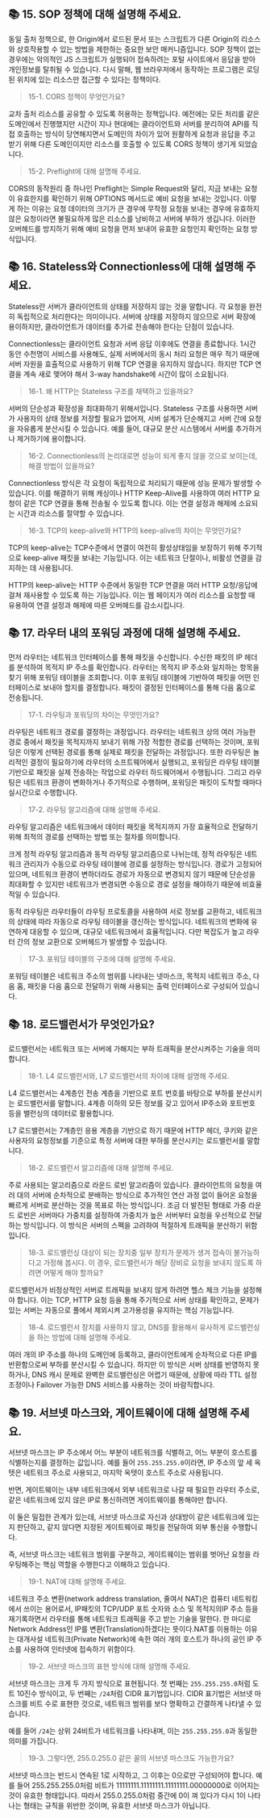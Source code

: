 ## 📚 **15. SOP 정책에 대해 설명해 주세요.**
    
동일 출처 정책으로, 한 Origin에서 로드된 문서 또는 스크립트가 다른 Origin의 리소스와 상호작용할 수 있는 방법을 제한하는 중요한 보안 매커니즘입니다. SOP 정책이 없는 경우에는 악의적인 JS 스크립트가 실행되어 접속하려는 포털 사이트에서 응답을 받아 개인정보를 탈취될 수 있습니다. 다시 말해, 웹 브라우저에서 동작하는 프로그램은 로딩된 위치에 있는 리소스만 접근할 수 있다는 정책이다.
    
> 15-1. CORS 정책이 무엇인가요?
        
교차 출처 리소스를 공유할 수 있도록 허용하는 정책입니다. 예전에는 모든 처리를 같은 도메인에서 진행했지만 시간이 지나 현대에는 클라이언트와 서버를 분리하여 API를 직접 호출하는 방식이 당연해지면서 도메인의 차이가 있어 원활하게 요청과 응답을 주고 받기 위해 다른 도메인이지만 리소스를 호출할 수 있도록 CORS 정책이 생기게 되었습니다.
        
> 15-2. Preflight에 대해 설명해 주세요.
        
CORS의 동작원리 중 하나인 Preflight는 Simple Request와 달리, 지금 보내는 요청이 유효한지를 확인하기 위해 OPTIONS 메서드로 예비 요청을 보내는 것입니다. 이렇게 하는 이유는 요청 데이터의 크기가 큰 경우에 무작정 요청을 보내는 경우에 유효하지 않은 요청이라면 불필요하게 많은 리소스를 낭비하고 서버에 부하가 생깁니다. 이러한 오버헤드를 방지하기 위해 예비 요청을 먼저 보내어 유효한 요청인지 확인하는 요청 방식입니다.
        
## 📚 **16. Stateless와 Connectionless에 대해 설명해 주세요.**
    
Stateless란 서버가 클라이언트의 상태를 저장하지 않는 것을 말합니다. 각 요청을 완전히 독립적으로 처리한다는 의미이니다. 서버에 상태를 저장하지 않으므로 서버 확장에 용이하지만, 클라이언트가 데이터를 추가로 전송해야 한다는 단점이 있습니다.

Connectionless는 클라이언트 요청과 서버 응답 이후에도 연결을 종료합니다. 1시간동안 수천명이 서비스를 사용해도, 실제 서버에서의 동시 처리 요청은 매우 적기 때문에 서버 자원을 효츌적으로 사용하기 위해 TCP 연결을 유지하지 않습니다. 하지만 TCP 연결을 계속 새로 맺어야  해서 3-way handshake에 시간이 많이 소요됩니다.
    
> 16-1. 왜 HTTP는 Stateless 구조를 채택하고 있을까요?
        
서버의 단순성과 확장성을 최대화하기 위해서입니다. Stateless 구조를 사용하면 서버가 사용자의 상태 정보를 저장할 필요가 없어져, 서버 설계가 단순해지고 서버 간에 요청을 자유롭게 분산시킬 수 있습니다. 예를 들어, 대규모 분산 시스템에서 서버를 추가하거나 제거하기에 용이합니다.
        
> 16-2. Connectionless의 논리대로면 성능이 되게 좋지 않을 것으로 보이는데, 해결 방법이 있을까요?
        
Connectionless 방식은 각 요청이 독립적으로 처리되기 때문에 성능 문제가 발생할 수 있습니다. 이를 해결하기 위해 캐싱이나 HTTP Keep-Alive를 사용하여 여러 HTTP 요청이 같은 TCP 연결을 통해 전송될 수 있도록 합니다. 이는 연결 설정과 해제에 소요되는 시간과 리소스를 절약할 수 있습니다.
        
> 16-3. TCP의 keep-alive와 HTTP의 keep-alive의 차이는 무엇인가요?

TCP의 keep-alive는 TCP수준에서 연결이 여전히 활성상태임을 보장하기 위해 주기적으로 keep-alive 패킷을 보내는 기능입니다. 이는 네트워크 단절이나, 비활성 연결을 감지하는 데 사용됩니다.

HTTP의 keep-alive는 HTTP 수준에서 동일한 TCP 연결을 여러 HTTP 요청/응답에 걸쳐 재사용할 수 있도록 하는 기능입니다. 이는 웹 페이지가 여러 리소스를 요청할 때 유용하여 연결 설정과 해제에 따른 오버헤드를 감소시킵니다.
        
## 📚 **17. 라우터 내의 포워딩 과정에 대해 설명해 주세요.**
    
먼저 라우터는 네트워크 인터페이스를 통해 패킷을 수신합니다. 수신한 패킷의 IP 헤더를 분석하여 목적지 IP 주소를 확인합니다. 라우터는 목적지 IP 주소와 일치하는 항목을 찾기 위해 포워딩 테이블을 조회합니다. 이후 포워딩 테이블에 기반하여 패킷을 어떤 인터페이스로 보내야 할지를 결정합니다. 패킷이 결정된 인터페이스를 통해 다음 홉으로 전송됩니다.
    
> 17-1. 라우팅과 포워딩의 차이는 무엇인가요?
        
라우팅은 네트워크 경로를 결정하는 과정입니다. 라우터는 네트워크 상의 여러 가능한 경로 중에서 패킷을 목적지까지 보내기 위해 가장 적합한 경로를 선택하는 것이며, 포워딩은 이렇게 선택된 경로를 통해 실제로 패킷을 전달하는 과정입니다. 또한 라우팅은 놀리적인 결정이 필요하기에 라우터의 소프트웨어에서 실행되고, 포워딩은 라우팅 테이블 기반으로 패킷을 실제 전송하는 작업으로 라우터 하드웨어에서 수행됩니다. 그리고 라우팅은 네트워크 환경이 변화하거나 주기적으로 수행하며, 포워딩은 패킷이 도착할 때마다 실시간으로 수행합니다.
        
> 17-2. 라우팅 알고리즘에 대해 설명해 주세요.
        
라우팅 알고리즘은 네트워크에서 데이터 패킷을 목적지까지 가장 효율적으로 전달하기 위해 최적의 경로를 선택하는 방법 또는 절차를 의미합니다. 

크게 정적 라우팅 알고리즘과 동적 라우팅 알고리즘으로 나뉘는데, 정적 라우팅은 네트워크 관리자가 수동으로 라우팅 테이블에 경로를 설정하는 방식입니다. 경로가 고정되어 있으며, 네트워크 환경이 변하더라도 경로가 자동으로 변경되지 않기 때문에 단순성을 최대화할 수 있지만 네트워크가 변경되면 수동으로 경로 설정을 해야하기 때문에 비효율적일 수 있습니다.

동적 라우팅은 라우터들이 라우팅 프로토콜을 사용하여 서로 정보를 교환하고, 네트워크의 상태에 따라 자동으로 라우팅 테이블을 갱신하는 방식입니다. 네트워크의 변화에 유연하게 대응할 수 있으며, 대규모 네트워크에서 효율적입니다. 다만 복잡도가 높고 라우터 간의 정보 교환으로 오버헤드가 발생할 수 있습니다.
        
> 17-3. 포워딩 테이블의 구조에 대해 설명해 주세요.
        
포워딩 테이블은 네트워크 주소의 범위를 나타내는 넷마스크, 목적지 네트워크 주소, 다음 홉, 패킷을 다음 홉으로 전달하기 위해 사용되는 출력 인터페이스로 구성되어 있습니다.

## 📚 **18. 로드밸런서가 무엇인가요?**
    
로드밸런서는 네트워크 또는 서버에 가해지는 부하 트래픽을 분산시켜주는 기술을 의미합니다.
    
> 18-1. L4 로드밸런서와, L7 로드밸런서의 차이에 대해 설명해 주세요.

L4 로드밸런서는 4계층인 전송 계층을 기반으로 포트 번호를 바탕으로 부하를 분산시키는 로드밸런서를 말합니다. 4계층 이하의 모든 정보를 갖고 있어서 IP주소와 포트번호 등을 밸런싱의 데이터로 활용합니다.

L7 로드밸런서는 7계층인 응용 계층을 기반으로 하기 때문에 HTTP 헤더, 쿠키와 같은 사용자의 요청정보를 기준으로 특정 서버에 대한 부하를 분산시키는 로드밸런서를 말합니다.
        
> 18-2. 로드밸런서 알고리즘에 대해 설명해 주세요.
        
주로 사용되는 알고리즘으로 라운드 로빈 알고리즘이 있습니다. 클라이언트의 요청을 여러 대의 서버에 순차적으로 분배하는 방식으로 추가적인 연산 과정 없이 들어온 요청을 빠르게 서버로 분산하는 것을 목표로 하는 방식입니다. 조금 더 발전된 형태로 가중 라운드 로빈은 서버마다 가중치를 설정하여 가중치가 높은 서버부터 요청을 우선적으로 전달하는 방식입니다. 이 방식은 서버의 스펙을 고려하여 적절하게 트래픽을 분산하기 위함입니다.
        
> 18-3. 로드밸런싱 대상이 되는 장치중 일부 장치가 문제가 생겨 접속이 불가능하다고 가정해 봅시다. 이 경우, 로드밸런서가 해당 장비로 요청을 보내지 않도록 하려면 어떻게 해야 할까요?

로드밸런서가 비정상적인 서버로 트래픽을 보내지 않게 하려면 헬스 체크 기능을 설정해야 합니다. 이는 TCP, HTTP 요청 등을 통해 주기적으로 서버 상태를 확인하고, 문제가 있는 서버는 자동으로 풀에서 제외시켜 고가용성을 유지하는 핵심 기능입니다.
        
> 18-4. 로드밸런서 장치를 사용하지 않고, DNS를 활용해서 유사하게 로드밸런싱을 하는 방법에 대해 설명해 주세요.
        
여러 개의 IP 주소를 하나의 도메인에 등록하고, 클라이언트에게 순차적으로 다른 IP를 반환함으로써 부하를 분산시킬 수 있습니다. 하지만 이 방식은 서버 상태를 반영하지 못하거나, DNS 캐시 문제로 완벽한 로드밸런싱은 어렵기 때문에, 상황에 따라 TTL 설정 조정이나 Failover 가능한 DNS 서비스를 사용하는 것이 바람직합니다.
        
## 📚 **19. 서브넷 마스크와, 게이트웨이에 대해 설명해 주세요.**
    
서브넷 마스크는 IP 주소에서 어느 부분이 네트워크를 식별하고, 어느 부분이 호스트를 식별하는지를 결정하는 값입니다. 예를 들어 `255.255.255.0`이라면, IP 주소의 앞 세 옥텟은 네트워크 주소로 사용되고, 마지막 옥텟이 호스트 주소로 사용됩니다.

반면, 게이트웨이는 내부 네트워크에서 외부 네트워크로 나갈 때 필요한 라우터 주소로, 같은 네트워크에 있지 않은 IP로 통신하려면 게이트웨이를 통해야만 합니다.

이 둘은 밀접한 관계가 있는데, 서브넷 마스크로 자신과 상대방이 같은 네트워크에 있는지 판단하고, 같지 않다면 지정된 게이트웨이로 패킷을 전달하여 외부 통신을 수행합니다.

즉, 서브넷 마스크는 네트워크 범위를 구분하고, 게이트웨이는 범위를 벗어난 요청을 라우팅해주는 핵심 역할을 수행한다고 이해하고 있습니다.
    
> 19-1. NAT에 대해 설명해 주세요.
        
네트워크 주소 변환(network address translation, 줄여서 NAT)은 컴퓨터 네트워킹에서 쓰이는 용어로서, IP패킷의 TCP/UDP 포트 숫자와 소스 및 목적지의IP 주소 등을 재기록하면서 라우터를 통해 네트워크 트래픽을 주고 받는 기술을 말한다. 한 마디로 Network Address인 IP를 변환(Translation)하겠다는 뜻이다.NAT를 이용하는 이유는 대개사설 네트워크(Private Network)에 속한 여러 개의 호스트가 하나의 공인 IP 주소를 사용하여 인터넷에 접속하기 위함이다.
        
> 19-2. 서브넷 마스크의 표현 방식에 대해 설명해 주세요.
        
서브넷 마스크는 크게 두 가지 방식으로 표현됩니다. 첫 번째는 `255.255.255.0`처럼 도트 10진수 방식이고, 두 번째는 `/24`처럼 CIDR 표기법입니다. CIDR 표기법은 서브넷 마스크를 비트 수로 표현한 것으로, 네트워크 범위를 보다 명확하고 간결하게 나타낼 수 있습니다.

예를 들어 `/24`는 상위 24비트가 네트워크를 나타내며, 이는 `255.255.255.0`과 동일한 의미를 가집니다.
        
> 19-3. 그렇다면, 255.0.255.0 같은 꼴의 서브넷 마스크도 가능한가요?

서브넷 마스크는 반드시 연속된 1로 시작하고, 그 이후는 0으로만 구성되어야 합니다. 예를 들어 255.255.255.0처럼 비트가 11111111.11111111.11111111.00000000로 이어지는 것이 유효한 형태입니다.
따라서 255.0.255.0처럼 중간에 0이 껴 있다가 다시 1이 나타나는 형태는 규칙을 위반한 것이며, 유효한 서브넷 마스크가 아닙니다.
